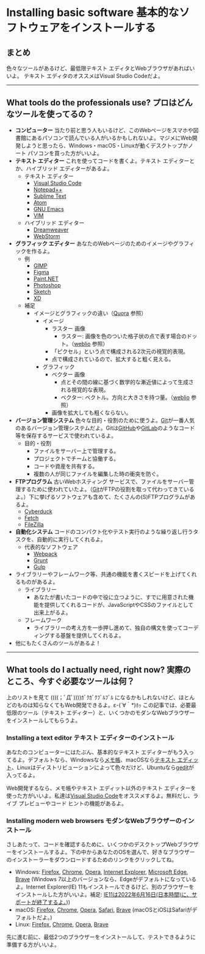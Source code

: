 # Installing basic software 基本的なソフトウェアをインストールする

## まとめ

色々なツールがあるけど、最低限テキスト エディタとWebブラウザがあればいいよ。
テキスト エディタのオススメはVisual Studio Codeだよ。

---

## What tools do the professionals use? プロはどんなツールを使ってるの？

- **コンピューター** 当たり前と思う人もいるけど、このWebページをスマホや図書館にあるパソコンで読んでいる人がいるかもしれないよ。マジメにWeb開発しようと思ったら、Windows・macOS・Linuxが動くデスクトップかノート パソコンを買った方がいいよ。
- **テキスト エディター** これを使ってコードを書くよ。テキスト エディターとか、ハイブリッド エディターがあるよ。
  - テキスト エディター
    - [Visual Studio Code](https://code.visualstudio.com/)
    - [Notepad++](https://notepad-plus-plus.org/)
    - [Sublime Text](https://www.sublimetext.com/)
    - [Atom](https://atom.io/)
    - [GNU Emacs](https://www.gnu.org/software/emacs/)
    - [VIM](https://www.vim.org/)
  - ハイブリッド エディター
    - [Dreamweaver](https://www.adobe.com/products/dreamweaver.html)
    - [WebStorm](https://www.jetbrains.com/webstorm/)
- **グラフィック エディター** あなたのWebページのためのイメージやグラフィックを作るよ。
  - 例
    - [GIMP](https://www.gimp.org/)
    - [Figma](https://www.figma.com/)
    - [Paint.NET](https://www.getpaint.net/)
    - [Photoshop](https://www.adobe.com/products/photoshop.html)
    - [Sketch](https://www.sketch.com/)
    - [XD](https://www.adobe.com/products/xd.html)
  - 補足
    - イメージとグラフィックの違い（[Quora](https://www.quora.com/What-are-the-differences-between-graphics-and-images#:~:text=An%20image%20is%20a%202,4%2Ddim%20(animation).) 参照）
      - イメージ
        - ラスター 画像
          - ラスター: 画像を色のついた格子状の点で表す場合のドット。（[weblio](https://ejje.weblio.jp/content/raster) 参照）
        - 「ピクセル」という点で構成される2次元の視覚的表現。
        - 点で構成されているので、拡大すると粗く見える。
      - グラフィック
        - ベクター 画像
          - 点とその間の線に基づく数学的な漸近値によって生成される視覚的な表現。
          - ベクター: ベクトル。方向と大きさを持つ量。（[weblio](https://ejje.weblio.jp/content/vector) 参照）
        - 画像を拡大しても粗くならない。
- **バージョン管理システム** 色々な目的・役割のために使うよ。[Git](https://git-scm.com/)が一番人気のあるバージョン管理システムだよ。Gitは[GitHub](https://github.com/)や[GitLab](https://gitlab.com/)のようなコード等を保存するサービスで使われているよ。
  - 目的・役割
    - ファイルをサーバー上で管理する。
    - プロジェクトでチームと協働する。
    - コードや資産を共有する。
    - 複数の人が同じファイルを編集した時の衝突を防ぐ。
- **FTPプログラム** 古いWebホスティング サービスで、ファイルをサーバー管理するために使われていたよ。（[Git](https://git-scm.com/)がFTPの役割を取って代わってきているよ。）下に挙げるソフトウェアも含めて、たくさんの(S)FTPプログラムがあるよ。
    - [Cyberduck](https://cyberduck.io/)
    - [Fetch](https://fetchsoftworks.com/)
    - [FileZilla](https://filezilla-project.org/)
- **自動化システム** コードのコンパクト化やテスト実行のような繰り返し行うタスクを、自動的に実行してくれるよ。
  - 代表的なソフトウェア
    - [Webpack](https://webpack.js.org/)
    - [Grunt](https://gruntjs.com/)
    - [Gulp](https://gulpjs.com/)
- ライブラリーやフレームワーク等、共通の機能を書くスピードを上げてくれるものがあるよ。
  - ライブラリー
    - あなたが書いたコードの中で役に立つように、すでに用意された機能を提供してくれるコードが、JavaScriptやCSSのファイルとして出来上がるよ。
  - フレームワーク
    - ライブラリーの考え方を一歩押し進めて、独自の構文を使ってコーディングする基盤を提供してくれるよ。
- 他にもたくさんのツールがあるよ！

---

## What tools do I actually need, right now? 実際のところ、今すぐ必要なツールは何？

上のリストを見て ((((；ﾟДﾟ))))ｶﾞｸｶﾞｸﾌﾞﾙﾌﾞﾙ になるかもしれないけど、ほとんどのものは知らなくてもWeb開発できるよ。ε-(´∀｀*)ﾎｯ
この記事では、必要最低限のツール（テキスト エディター）と、いくつかのモダンなWebブラウザーをインストールしてもらうよ。

### Installing a text editor テキスト エディターのインストール

あなたのコンピューターにはたぶん、基本的なテキスト エディターがもう入ってるよ。デフォルトなら、Windowsなら[メモ帳](https://en.wikipedia.org/wiki/Microsoft_Notepad)、macOSなら[テキスト エディット](https://en.wikipedia.org/wiki/TextEdit)、Linuxはディストリビューションによって色々だけど、Ubuntuなら[gedit](https://en.wikipedia.org/wiki/Gedit)が入ってるよ。

Web開発するなら、メモ帳やテキスト エディット以外のテキスト エディターを使った方がいいよ。私達は[Visual Studio Code](https://code.visualstudio.com/)をオススメするよ。無料だし、ライブ プレビューやコード ヒントの機能があるよ。

### Installing modern web browsers モダンなWebブラウザーのインストール

さしあたって、コードを確認するために、いくつかのデスクトップWebブラウザーをインストールするよ。下の中からあなたのOSを選んで、好きなブラウザーのインストーラーをダウンロードするためのリンクをクリックしてね。

- Windows: [Firefox](https://www.mozilla.org/en-US/firefox/new/), [Chrome](https://www.google.com/chrome/browser/), [Opera](https://www.opera.com/), [Internet Explorer](https://windows.microsoft.com/en-us/internet-explorer/download-ie), [Microsoft Edge](https://www.microsoft.com/edge), [Brave](https://brave.com/) (Windows 7以上のバージョンなら、Edgeがデフォルトになっているよ。Internet Explorer(IE) 11もインストールできるけど、別のブラウザーをインストールした方がいいよ。補足: [IE11は2022年6月16日(日本時間)に、サポートが終了するよ。](https://www.ipa.go.jp/security/announce/ie_eos.html)))
- macOS: [Firefox](https://www.mozilla.org/en-US/firefox/new/), [Chrome](https://www.google.com/chrome/browser/), [Opera](https://www.opera.com/), [Safari](https://www.apple.com/safari/), [Brave](https://brave.com/) (macOSとiOSはSafariがデフォルトだよ。)
- Linux:  [Firefox](https://www.mozilla.org/en-US/firefox/new/), [Chrome](https://www.google.com/chrome/browser/), [Opera](https://www.opera.com/),  [Brave](https://brave.com/)

先に進む前に、最低2つのブラウザーをインストールして、テストできるように準備する方がいいよ。
